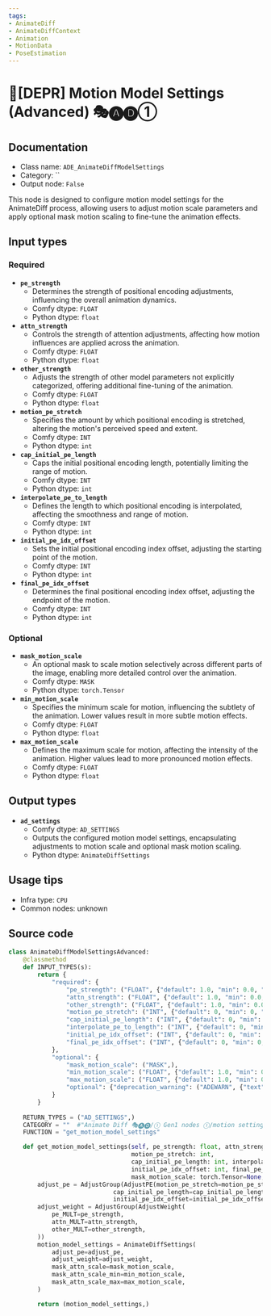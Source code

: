 ```yaml
---
tags:
- AnimateDiff
- AnimateDiffContext
- Animation
- MotionData
- PoseEstimation
---
```


# 🚫[DEPR] Motion Model Settings (Advanced) 🎭🅐🅓①
## Documentation
- Class name: `ADE_AnimateDiffModelSettings`
- Category: ``
- Output node: `False`

This node is designed to configure motion model settings for the AnimateDiff process, allowing users to adjust motion scale parameters and apply optional mask motion scaling to fine-tune the animation effects.
## Input types
### Required
- **`pe_strength`**
    - Determines the strength of positional encoding adjustments, influencing the overall animation dynamics.
    - Comfy dtype: `FLOAT`
    - Python dtype: `float`
- **`attn_strength`**
    - Controls the strength of attention adjustments, affecting how motion influences are applied across the animation.
    - Comfy dtype: `FLOAT`
    - Python dtype: `float`
- **`other_strength`**
    - Adjusts the strength of other model parameters not explicitly categorized, offering additional fine-tuning of the animation.
    - Comfy dtype: `FLOAT`
    - Python dtype: `float`
- **`motion_pe_stretch`**
    - Specifies the amount by which positional encoding is stretched, altering the motion's perceived speed and extent.
    - Comfy dtype: `INT`
    - Python dtype: `int`
- **`cap_initial_pe_length`**
    - Caps the initial positional encoding length, potentially limiting the range of motion.
    - Comfy dtype: `INT`
    - Python dtype: `int`
- **`interpolate_pe_to_length`**
    - Defines the length to which positional encoding is interpolated, affecting the smoothness and range of motion.
    - Comfy dtype: `INT`
    - Python dtype: `int`
- **`initial_pe_idx_offset`**
    - Sets the initial positional encoding index offset, adjusting the starting point of the motion.
    - Comfy dtype: `INT`
    - Python dtype: `int`
- **`final_pe_idx_offset`**
    - Determines the final positional encoding index offset, adjusting the endpoint of the motion.
    - Comfy dtype: `INT`
    - Python dtype: `int`
### Optional
- **`mask_motion_scale`**
    - An optional mask to scale motion selectively across different parts of the image, enabling more detailed control over the animation.
    - Comfy dtype: `MASK`
    - Python dtype: `torch.Tensor`
- **`min_motion_scale`**
    - Specifies the minimum scale for motion, influencing the subtlety of the animation. Lower values result in more subtle motion effects.
    - Comfy dtype: `FLOAT`
    - Python dtype: `float`
- **`max_motion_scale`**
    - Defines the maximum scale for motion, affecting the intensity of the animation. Higher values lead to more pronounced motion effects.
    - Comfy dtype: `FLOAT`
    - Python dtype: `float`
## Output types
- **`ad_settings`**
    - Comfy dtype: `AD_SETTINGS`
    - Outputs the configured motion model settings, encapsulating adjustments to motion scale and optional mask motion scaling.
    - Python dtype: `AnimateDiffSettings`
## Usage tips
- Infra type: `CPU`
- Common nodes: unknown


## Source code
```python
class AnimateDiffModelSettingsAdvanced:
    @classmethod
    def INPUT_TYPES(s):
        return {
            "required": {
                "pe_strength": ("FLOAT", {"default": 1.0, "min": 0.0, "max": 10.0, "step": 0.0001}),
                "attn_strength": ("FLOAT", {"default": 1.0, "min": 0.0, "max": 10.0, "step": 0.0001}),
                "other_strength": ("FLOAT", {"default": 1.0, "min": 0.0, "max": 10.0, "step": 0.0001}),
                "motion_pe_stretch": ("INT", {"default": 0, "min": 0, "step": 1}),
                "cap_initial_pe_length": ("INT", {"default": 0, "min": 0, "step": 1}),
                "interpolate_pe_to_length": ("INT", {"default": 0, "min": 0, "step": 1}),
                "initial_pe_idx_offset": ("INT", {"default": 0, "min": 0, "step": 1}),
                "final_pe_idx_offset": ("INT", {"default": 0, "min": 0, "step": 1}),
            },
            "optional": {
                "mask_motion_scale": ("MASK",),
                "min_motion_scale": ("FLOAT", {"default": 1.0, "min": 0.0, "step": 0.001}),
                "max_motion_scale": ("FLOAT", {"default": 1.0, "min": 0.0, "step": 0.001}),
                "optional": {"deprecation_warning": ("ADEWARN", {"text": "Deprecated"})},
            }
        }
    
    RETURN_TYPES = ("AD_SETTINGS",)
    CATEGORY = ""  #"Animate Diff 🎭🅐🅓/① Gen1 nodes ①/motion settings/experimental"
    FUNCTION = "get_motion_model_settings"

    def get_motion_model_settings(self, pe_strength: float, attn_strength: float, other_strength: float,
                                  motion_pe_stretch: int,
                                  cap_initial_pe_length: int, interpolate_pe_to_length: int,
                                  initial_pe_idx_offset: int, final_pe_idx_offset: int,
                                  mask_motion_scale: torch.Tensor=None, min_motion_scale: float=1.0, max_motion_scale: float=1.0):
        adjust_pe = AdjustGroup(AdjustPE(motion_pe_stretch=motion_pe_stretch,
                             cap_initial_pe_length=cap_initial_pe_length, interpolate_pe_to_length=interpolate_pe_to_length,
                             initial_pe_idx_offset=initial_pe_idx_offset, final_pe_idx_offset=final_pe_idx_offset))
        adjust_weight = AdjustGroup(AdjustWeight(
            pe_MULT=pe_strength,
            attn_MULT=attn_strength,
            other_MULT=other_strength,
        ))
        motion_model_settings = AnimateDiffSettings(
            adjust_pe=adjust_pe,
            adjust_weight=adjust_weight,
            mask_attn_scale=mask_motion_scale,
            mask_attn_scale_min=min_motion_scale,
            mask_attn_scale_max=max_motion_scale,
        )

        return (motion_model_settings,)

```
